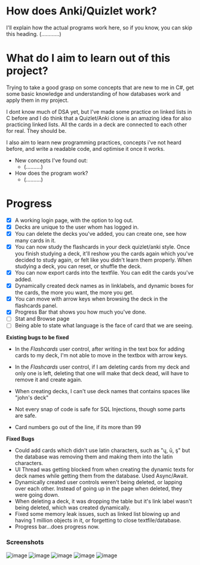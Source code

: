 # How does Anki/Quizlet work?
I'll explain how the actual programs work here, so if you know, you can skip this heading. (............)

# What do I aim to learn out of this project?
Trying to take a good grasp on some concepts that are new to me in C#, get some basic knowledge and understanding of how databases work and apply them in my project. 

I dont know much of DSA yet, but I've made some practice on linked lists in C before and I do think that a Quizlet/Anki clone is an amazing idea for also practicing linked lists. All the cards in a deck are connected to each other for real. They should be.

I also aim to learn new programming practices, concepts i've not heard before, and write a readable code, and optimise it once it works.
* New concepts I've found out:
   * (..........)
* How does the program work?
   * (..........) 


# Progress
- [x] A working login page, with the option to log out. 
- [x] Decks are unique to the user whom has logged in.
- [x] You can delete the decks you've added, you can create one, see how many cards in it.
- [x] You can now study the flashcards in your deck quizlet/anki style. Once you finish studying a deck, it'll reshow you the cards again which you've decided to study again, or felt like you didn't learn them properly. When studying a deck, you can reset, or shuffle the deck.
- [x] You can now export cards into the textfile. You can edit the cards you've added.
- [x] Dynamically created deck names as in linklabels, and dynamic boxes for the cards, the more you want, the more you get.
- [x] You can move with arrow keys when browsing the deck in the flashcards panel.
- [x] Progress Bar that shows you how much you've done. 
- [ ] Stat and Browse page 
- [ ] Being able to state what language is the face of card that we are seeing. 

**Existing bugs to be fixed**
* In the _Flashcards_ user control, after writing in the text box for adding cards to my deck, I'm not able to move in the textbox with arrow keys.
* In the _Flashcards_ user control, if I am deleting cards from my deck and only one is left, deleting that one will make that deck dead, will have to remove it and create again.
* When creating decks, I can't use deck names that contains spaces like "john's deck"
* Not every snap of code is safe for SQL Injections, though some parts are safe.

* Card numbers go out of the line, if its more than 99

**Fixed Bugs**
* Could add cards which didn't use latin characters, such as "ų, ū, ş" but the database was removing them and making them into the latin characters.
* UI Thread was getting blocked from when creating the dynamic texts for deck names while getting them from the database. Used Async/Await.
* Dynamically created user controls weren't being deleted, or lapping over each other. Instead of going up in the page when deleted, they were going down.
* When deleting a deck, it was dropping the table but it's link label wasn't being deleted, which was created dynamically.
* Fixed some memory leak issues, such as linked list blowing up and having 1 million objects in it, or forgetting to close textfile/database.
* Progress bar...does progress now.

### Screenshots
![image](https://user-images.githubusercontent.com/64064136/163731659-887a8497-306a-4766-abf6-847aa0e2f4dc.png)
![image](https://user-images.githubusercontent.com/64064136/163731692-82603bc3-e4b6-441f-9220-425874327f5a.png)
![image](https://user-images.githubusercontent.com/64064136/163731700-141cf2e3-b039-4d70-a2ad-a6d4fb3a929d.png)
![image](https://user-images.githubusercontent.com/64064136/163731703-d2048746-2cc0-4fce-8835-56803063886b.png)
![image](https://user-images.githubusercontent.com/64064136/163731711-6980c85b-cd29-42a2-942a-a2b19ec7cd68.png)



